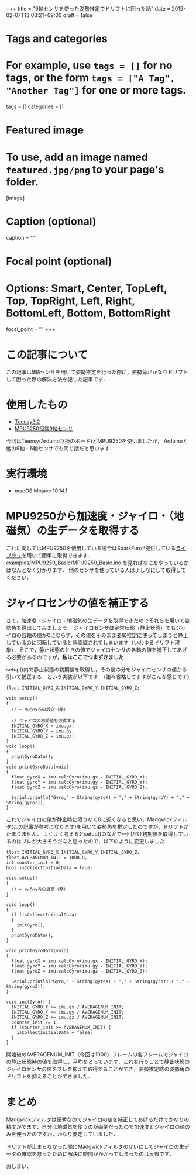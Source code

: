 +++
title = "9軸センサを使った姿勢推定でドリフトに困った話"
date = 2019-02-07T13:03:21+09:00
draft = false

# Tags and categories
# For example, use `tags = []` for no tags, or the form `tags = ["A Tag", "Another Tag"]` for one or more tags.
tags = []
categories = []

# Featured image
# To use, add an image named `featured.jpg/png` to your page's folder. 
[image]
  # Caption (optional)
  caption = ""

  # Focal point (optional)
  # Options: Smart, Center, TopLeft, Top, TopRight, Left, Right, BottomLeft, Bottom, BottomRight
  focal_point = ""
+++

# この記事について
この記事は9軸センサを用いて姿勢推定を行った際に，姿勢角がかなりドリフトして困った際の解決方法を記した記事です．

# 使用したもの
 - [Teensy3.2](https://www.switch-science.com/catalog/2447/?gclid=EAIaIQobChMIspXok9Go4AIVVAoqCh1I2A83EAAYASAAEgIOUvD_BwE)
 - [MPU9250搭載9軸センサ](https://www.switch-science.com/catalog/2845/)

今回はTeensy(Arduino互換のボード)とMPU9250を使いましたが， Arduinoと他の9軸・6軸センサでも同じ話だと思います．

# 実行環境
 - macOS Mojave 10.14.1

# MPU9250から加速度・ジャイロ・（地磁気）の生データを取得する
これに関してはMPU9250を使用している場合はSparkFunが提供している[ライブラリ](https://github.com/sparkfun/SparkFun_MPU-9250-DMP_Arduino_Library)を用いて簡単に取得できます．
examples/MPU9250_Basic/MPU9250_Basic.ino を見ればなにをやっているかはなんとなく分かります．
他のセンサを使っている人はよしなにして取得してください．

# ジャイロセンサの値を補正する
さて，加速度・ジャイロ・地磁気の生データを取得できたのでそれらを用いて姿勢角を算出してみましょう．
ジャイロセンサは定常状態（静止状態）でもジャイロの各軸の値が0にならず，その値をそのまま姿勢推定に使ってしまうと静止しているのに回転していると誤認識されてしまいます（いわゆるドリフト現象）．そこで，静止状態のときの値でジャイロセンサの各軸の値を補正してあげる必要があるのですが，**私はここでつまずきました**．

setup()内で静止状態の初期値を取得し，その値の分をジャイロセンサの値から引いて補正する．という実装が以下です．（諸々省略してますがこんな感じです）

```
float INITIAL_GYRO_X,INITIAL_GYRO_Y,INITIAL_GYRO_Z;

void setup() 
{
  // ~ もろもろの設定（略）
  
  // ジャイロの初期値を取得する
  INITIAL_GYRO_X = imu.gx;
  INITIAL_GYRO_Y = imu.gy;
  INITIAL_GYRO_Z = imu.gz;
}
void loop() 
{
  printGyroData();
}
void printGyroData(void)
{  
  float gyroX = imu.calcGyro(imu.gx - INITIAL_GYRO_X);
  float gyroY = imu.calcGyro(imu.gy - INITIAL_GYRO_Y);
  float gyroZ = imu.calcGyro(imu.gz - INITIAL_GYRO_Z);
  
  Serial.println("Gyro," + String(gyroX) + "," + String(gyroY) + "," + String(gyroZ));
}
```

これでジャイロの値が静止時に限りなく0に近くなると思い，Madgwickフィルタ([この記事](http://tattatatakemori.hatenablog.com/entry/2018/06/24/140422)が参考になります)を用いて姿勢角を推定したのですが，ドリフトが止まりません．
よくよく考えるとsetup()のなかで一回だけ初期値を取得しているのはブレが大きそうだなと思ったので，以下のように変更しました．

```
float INITIAL_GYRO_X,INITIAL_GYRO_Y,INITIAL_GYRO_Z;
float AVERAGENUM_INIT = 1000.0;
int counter_init = 0;
bool isCollectInitialData = true;

void setup() 
{
  // ~ もろもろの設定（略）
}

void loop() 
{
  if (isCollectInitialData)
  {
    initGyro();
  }
  printGyroData();
}

void printGyroData(void)
{  
  float gyroX = imu.calcGyro(imu.gx - INITIAL_GYRO_X);
  float gyroY = imu.calcGyro(imu.gy - INITIAL_GYRO_Y);
  float gyroZ = imu.calcGyro(imu.gz - INITIAL_GYRO_Z);
  
  Serial.println("Gyro," + String(gyroX) + "," + String(gyroY) + "," + String(gyroZ));
}

void initGyro() {
  INITIAL_GYRO_X += imu.gx / AVERAGENUM_INIT;
  INITIAL_GYRO_Y += imu.gy / AVERAGENUM_INIT;
  INITIAL_GYRO_Z += imu.gz / AVERAGENUM_INIT;
  counter_init += 1;
  if (counter_init >= AVERAGENUM_INIT) {
    isCollectInitialData = false;
  }
}
```
開始後のAVERAGENUM_INIT（今回は1000）フレームの各フレームでジャイロの静止状態時の値を取得し，平均をとっています．これを行うことで静止状態のジャイロセンサの値をブレを抑えて取得することができ，姿勢推定時の姿勢角のドリフトを抑えることができました．

# まとめ
Madgwickフィルタは優秀なのでジャイロの値を補正してあげるだけでかなりの精度がでます．自分は地磁気を使うのが面倒だったので加速度とジャイロの値のみを使ったのですが，かなり安定していました．

ドリフトが止まらなかった際にMadgwickフィルタのせいにしてジャイロの生データの確認を怠ったために解決に時間がかかってしまったのは反省です．

おしまい．
